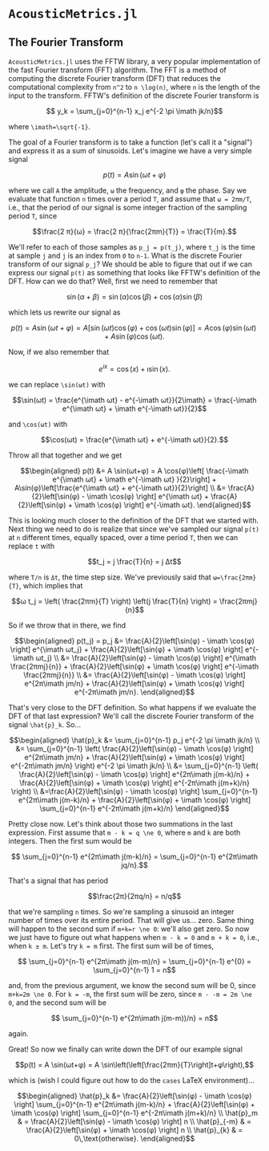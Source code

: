 # `AcousticMetrics.jl`

## The Fourier Transform
`AcousticMetrics.jl` uses the FFTW library, a very popular
implementation of the fast Fourier transform (FFT) algorithm. The FFT is a
method of computing the discrete Fourier transform (DFT) that reduces the
computational complexity from ``n^2`` to ``n \log(n)``, where ``n`` is the length
of the input to the transform. FFTW's definition of the discrete Fourier
transform is
```math
  y_k = \sum_{j=0}^{n-1} x_j e^{-2 \pi \imath jk/n}
```
where ``\imath=\sqrt{-1}``.

The goal of a Fourier transform is to take a function (let's call it a "signal") and express it as a sum of
sinusoids. Let's imagine we have a very simple signal
```math
p(t) = A \sin(ωt+φ)
```
where we call ``A`` the amplitude, ``ω`` the frequency, and ``φ`` the phase. Say
we evaluate that function ``n`` times over a period ``T``, and assume that ``ω =
2πm/T``, i.e., that the period of our signal is some integer fraction of the
sampling period ``T``, since
```math
\frac{2 π}{ω} = \frac{2 π}{\frac{2πm}{T}} = \frac{T}{m}.
```
We'll refer to each of those samples as ``p_j = p(t_j)``, where ``t_j``
is the time at sample ``j`` and ``j`` is an index from ``0`` to ``n-1``. What is
the discrete Fourier transform of our signal ``p_j``? We should be able to
figure that out if we can express our signal ``p(t)`` as something that looks
like FFTW's definition of the DFT. How can we do that? Well, first we need to
remember that
```math
\sin(α+β) = \sin(α)\cos(β) + \cos(α)\sin(β)
```
which lets us rewrite our signal as
```math
p(t) = A \sin(ωt+φ) = A\left[ \sin(ωt)\cos(φ) + \cos(ωt)\sin(φ) \right] = A \cos(φ)\sin(ωt) + A\sin(φ)\cos(ωt).
```
Now, if we also remember that
```math
e^{ix} = \cos(x) + \imath \sin(x).
```
we can replace ``\sin(ωt)`` with
```math
\sin(ωt) = \frac{e^{\imath ωt} - e^{-\imath ωt}}{2\imath} = \frac{-\imath e^{\imath ωt} + \imath e^{-\imath ωt}}{2}
```
and ``\cos(ωt)`` with
```math
\cos(ωt) = \frac{e^{\imath ωt} + e^{-\imath ωt}}{2}.
```
Throw all that together and we get
```math
\begin{aligned}
p(t) &= A \sin(ωt+φ) = A \cos(φ)\left[ \frac{-\imath e^{\imath ωt} + \imath e^{-\imath ωt} }{2}\right] + A\sin(φ)\left[\frac{e^{\imath ωt} + e^{-\imath ωt}}{2}\right] \\
     &= \frac{A}{2}\left[\sin(φ) - \imath \cos(φ) \right] e^{\imath ωt} + \frac{A}{2}\left[\sin(φ) + \imath \cos(φ) \right] e^{-\imath ωt}.
\end{aligned}
```
This is looking much closer to the definition of the DFT that we started with.
Next thing we need to do is realize that since we've sampled our signal ``p(t)``
at ``n`` different times, equally spaced, over a time period ``T``, then we
can replace ``t`` with
```math
t_j = j \frac{T}{n} = j Δt
```
where ``T/n`` is ``Δt``, the time step size. We've previously said that ``ω=\frac{2πm}{T}``, which implies that
```math
ω t_j = \left( \frac{2πm}{T} \right) \left(j \frac{T}{n} \right) = \frac{2πmj}{n}
```
So if we throw that in there, we find
```math
\begin{aligned}
p(t_j) = p_j &= \frac{A}{2}\left[\sin(φ) - \imath \cos(φ) \right] e^{\imath ωt_j} + \frac{A}{2}\left[\sin(φ) + \imath \cos(φ) \right] e^{-\imath ωt_j} \\
             &= \frac{A}{2}\left[\sin(φ) - \imath \cos(φ) \right] e^{\imath \frac{2πmj}{n}} + \frac{A}{2}\left[\sin(φ) + \imath \cos(φ) \right] e^{-\imath \frac{2πmj}{n}} \\
             &= \frac{A}{2}\left[\sin(φ) - \imath \cos(φ) \right] e^{2π\imath jm/n} + \frac{A}{2}\left[\sin(φ) + \imath \cos(φ) \right] e^{-2π\imath jm/n}.
\end{aligned}
```

That's very close to the DFT definition. So what happens if we evaluate the DFT
of that last expression?
We'll call the discrete Fourier transform of the signal ``\hat{p}_k``. So...
```math
\begin{aligned}
  \hat{p}_k &= \sum_{j=0}^{n-1} p_j e^{-2 \pi \imath jk/n} \\
            &= \sum_{j=0}^{n-1} \left( \frac{A}{2}\left[\sin(φ) - \imath \cos(φ) \right] e^{2π\imath jm/n} + \frac{A}{2}\left[\sin(φ) + \imath \cos(φ) \right] e^{-2π\imath jm/n} \right) e^{-2 \pi \imath jk/n} \\
            &= \sum_{j=0}^{n-1} \left( \frac{A}{2}\left[\sin(φ) - \imath \cos(φ) \right] e^{2π\imath j(m-k)/n} + \frac{A}{2}\left[\sin(φ) + \imath \cos(φ) \right] e^{-2π\imath j(m+k)/n} \right) \\
            &=\frac{A}{2}\left[\sin(φ) - \imath \cos(φ) \right] \sum_{j=0}^{n-1} e^{2π\imath j(m-k)/n} + \frac{A}{2}\left[\sin(φ) + \imath \cos(φ) \right] \sum_{j=0}^{n-1} e^{-2π\imath j(m+k)/n} 
\end{aligned}
```
Pretty close now. Let's think about those two summations in the last
expression. First assume that ``m - k = q \ne 0``, where ``m`` and ``k`` are
both integers. Then the first sum would be
```math
  \sum_{j=0}^{n-1} e^{2π\imath j(m-k)/n} = \sum_{j=0}^{n-1} e^{2π\imath jq/n}.
```
That's a signal that has period
```math
\frac{2π}{2πq/n} = n/q
```
that we're sampling ``n`` times. So we're sampling a sinusoid an integer number
of times over its entire period. That will give us... zero. Same thing will
happen to the second sum if ``m+k=r \ne 0``: we'll also get zero. So now we just
have to figure out what happens when ``m - k = 0`` and ``m + k = 0``, i.e., when
``k ± m``. Let's try ``k = m`` first. The first sum will be
of times, 
```math
  \sum_{j=0}^{n-1} e^{2π\imath j(m-m)/n} = \sum_{j=0}^{n-1} e^{0} = \sum_{j=0}^{n-1} 1 = n
```
and, from the previous argument, we know the second sum will be 0, since
``m+k=2m \ne 0``. For ``k = -m``, the first sum will be zero, since ``m - -m =
2m \ne 0``, and the second sum will be
```math
  \sum_{j=0}^{n-1} e^{2π\imath j(m-m))/n} = n
```
again.

Great! So now we finally can write down the DFT of our example signal
```math
p(t) = A \sin(ωt+φ) = A \sin\left(\left[\frac{2πm}{T}\right]t+φ\right),
```
which is (wish I could figure out how to do the `cases` LaTeX environment)...
```math
\begin{aligned}
  \hat{p}_k &= \frac{A}{2}\left[\sin(φ) - \imath \cos(φ) \right] \sum_{j=0}^{n-1} e^{2π\imath j(m-k)/n} + \frac{A}{2}\left[\sin(φ) + \imath \cos(φ) \right] \sum_{j=0}^{n-1} e^{-2π\imath j(m+k)/n} \\
  \hat{p}_m & = \frac{A}{2}\left[\sin(φ) - \imath \cos(φ) \right] n \\
  \hat{p}_{-m} & = \frac{A}{2}\left[\sin(φ) + \imath \cos(φ) \right] n \\
  \hat{p}_{k} & = 0\,\text{otherwise}.
\end{aligned}
```
